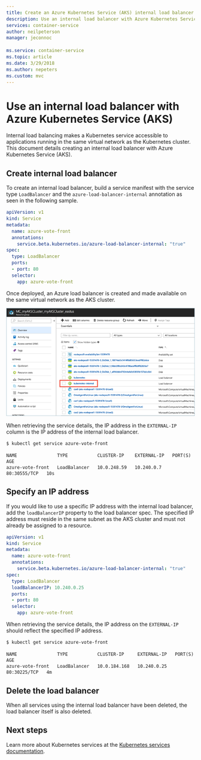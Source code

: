 ```yaml
---
title: Create an Azure Kubernetes Service (AKS) internal load balancer
description: Use an internal load balancer with Azure Kubernetes Service (AKS).
services: container-service
author: neilpeterson
manager: jeconnoc

ms.service: container-service
ms.topic: article
ms.date: 3/29/2018
ms.author: nepeters
ms.custom: mvc
---
```


# Use an internal load balancer with Azure Kubernetes Service (AKS)

Internal load balancing makes a Kubernetes service accessible to applications running in the same virtual network as the Kubernetes cluster. This document details creating an internal load balancer with Azure Kubernetes Service (AKS).

## Create internal load balancer

To create an internal load balancer, build a service manifest with the service type `LoadBalancer` and the `azure-load-balancer-internal` annotation as seen in the following sample.

```yaml
apiVersion: v1
kind: Service
metadata:
  name: azure-vote-front
  annotations:
    service.beta.kubernetes.io/azure-load-balancer-internal: "true"
spec:
  type: LoadBalancer
  ports:
  - port: 80
  selector:
    app: azure-vote-front
```

Once deployed, an Azure load balancer is created and made available on the same virtual network as the AKS cluster.

![Image of AKS internal load balancer](media/internal-lb/internal-lb.png)

When retrieving the service details, the IP address in the `EXTERNAL-IP` column is the IP address of the internal load balancer.

```console
$ kubectl get service azure-vote-front

NAME               TYPE           CLUSTER-IP    EXTERNAL-IP   PORT(S)        AGE
azure-vote-front   LoadBalancer   10.0.248.59   10.240.0.7    80:30555/TCP   10s
```

## Specify an IP address

If you would like to use a specific IP address with the internal load balancer, add the `loadBalancerIP` property to the load balancer spec. The specified IP address must reside in the same subnet as the AKS cluster and must not already be assigned to a resource.

```yaml
apiVersion: v1
kind: Service
metadata:
  name: azure-vote-front
  annotations:
    service.beta.kubernetes.io/azure-load-balancer-internal: "true"
spec:
  type: LoadBalancer
  loadBalancerIP: 10.240.0.25
  ports:
  - port: 80
  selector:
    app: azure-vote-front
```

When retrieving the service details, the IP address on the `EXTERNAL-IP` should reflect the specified IP address.

```console
$ kubectl get service azure-vote-front

NAME               TYPE           CLUSTER-IP     EXTERNAL-IP   PORT(S)        AGE
azure-vote-front   LoadBalancer   10.0.184.168   10.240.0.25   80:30225/TCP   4m
```

## Delete the load balancer

When all services using the internal load balancer have been deleted, the load balancer itself is also deleted.

## Next steps

Learn more about Kubernetes services at the [Kubernetes services documentation][kubernetes-services].

<!-- LINKS - External -->
[kubernetes-services]: https://kubernetes.io/docs/concepts/services-networking/service/